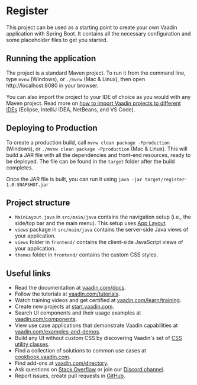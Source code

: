 # Register

This project can be used as a starting point to create your own Vaadin application with Spring Boot.
It contains all the necessary configuration and some placeholder files to get you started.

## Running the application

The project is a standard Maven project. To run it from the command line,
type `mvnw` (Windows), or `./mvnw` (Mac & Linux), then open
http://localhost:8080 in your browser.

You can also import the project to your IDE of choice as you would with any
Maven project. Read more on [how to import Vaadin projects to different 
IDEs](https://vaadin.com/docs/latest/guide/step-by-step/importing) (Eclipse, IntelliJ IDEA, NetBeans, and VS Code).

## Deploying to Production

To create a production build, call `mvnw clean package -Pproduction` (Windows),
or `./mvnw clean package -Pproduction` (Mac & Linux).
This will build a JAR file with all the dependencies and front-end resources,
ready to be deployed. The file can be found in the `target` folder after the build completes.

Once the JAR file is built, you can run it using
`java -jar target/register-1.0-SNAPSHOT.jar`

## Project structure

- `MainLayout.java` in `src/main/java` contains the navigation setup (i.e., the
  side/top bar and the main menu). This setup uses
  [App Layout](https://vaadin.com/docs/components/app-layout).
- `views` package in `src/main/java` contains the server-side Java views of your application.
- `views` folder in `frontend/` contains the client-side JavaScript views of your application.
- `themes` folder in `frontend/` contains the custom CSS styles.

## Useful links

- Read the documentation at [vaadin.com/docs](https://vaadin.com/docs).
- Follow the tutorials at [vaadin.com/tutorials](https://vaadin.com/tutorials).
- Watch training videos and get certified at [vaadin.com/learn/training](https://vaadin.com/learn/training).
- Create new projects at [start.vaadin.com](https://start.vaadin.com/).
- Search UI components and their usage examples at [vaadin.com/components](https://vaadin.com/components).
- View use case applications that demonstrate Vaadin capabilities at [vaadin.com/examples-and-demos](https://vaadin.com/examples-and-demos).
- Build any UI without custom CSS by discovering Vaadin's set of [CSS utility classes](https://vaadin.com/docs/styling/lumo/utility-classes). 
- Find a collection of solutions to common use cases at [cookbook.vaadin.com](https://cookbook.vaadin.com/).
- Find add-ons at [vaadin.com/directory](https://vaadin.com/directory).
- Ask questions on [Stack Overflow](https://stackoverflow.com/questions/tagged/vaadin) or join our [Discord channel](https://discord.gg/MYFq5RTbBn).
- Report issues, create pull requests in [GitHub](https://github.com/vaadin).
